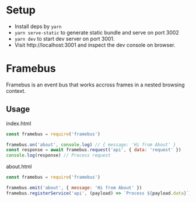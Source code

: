 # Setup
- Install deps by `yarn`
- `yarn serve-static` to generate static bundle and serve on port 3002
- `yarn dev` to start dev server on port 3001.
- Visit http://localhost:3001 and inspect the dev console on browser.

# Framebus
Framebus is an event bus that works accross frames in a nested browsing context. 

## Usage
index.html

```javascript
const framebus = require('framebus')

framebus.on('about', console.log) // { message: 'Hi from About' }
const response = await framebus.request('api', { data: 'request' })
console.log(response) // Process request
```

about.html

```javascript
const framebus = require('framebus')

framebus.emit('about', { message: 'Hi from About' })
framebus.registerService('api', (payload) => `Process ${payload.data}`)
```